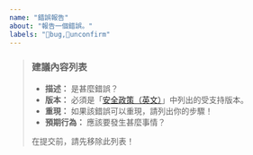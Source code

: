 ```yaml
---
name: "錯誤報告"
about: "報告一個錯誤。"
labels: "🐛bug,🔵unconfirm"
---
```

> ### 建議內容列表
>
> - **描述：** 是甚麼錯誤？
> - **版本：** 必須是「[安全政策（英文）](https://github.com/hugoalh-studio/more-method-nodejs/security/policy)」中列出的受支持版本。
> - **重現：** 如果該錯誤可以重現，請列出你的步驟！
> - **預期行為：** 應該要發生甚麼事情？
>
> 在提交前，請先移除此列表！
